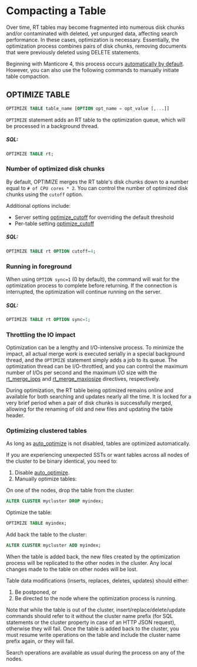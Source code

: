 # Compacting a Table

Over time, RT tables may become fragmented into numerous disk chunks and/or contaminated with deleted, yet unpurged data, affecting search performance. In these cases, optimization is necessary. Essentially, the optimization process combines pairs of disk chunks, removing documents that were previously deleted using DELETE statements.

Beginning with Manticore 4, this process occurs [automatically by default](../Server_settings/Searchd.md#auto_optimize). However, you can also use the following commands to manually initiate table compaction.

## OPTIMIZE TABLE

<!-- example optimize -->
```sql
OPTIMIZE TABLE table_name [OPTION opt_name = opt_value [,...]]
```

`OPTIMIZE` statement adds an RT table to the optimization queue, which will be processed in a background thread.

<!-- intro -->
##### SQL:

<!-- request SQL -->

```sql
OPTIMIZE TABLE rt;
```
<!-- end -->

### Number of optimized disk chunks

<!-- example optimize_cutoff -->

By default, OPTIMIZE merges the RT table's disk chunks down to a number equal to `# of CPU cores * 2`. You can control the number of optimized disk chunks using the `cutoff` option.

Additional options include:
* Server setting [optimize_cutoff](../Server_settings/Searchd.md#optimize_cutoff) for overriding the default threshold
* Per-table setting [optimize_cutoff](../Creating_a_table/Local_tables/Plain_and_real-time_table_settings.md#optimize_cutoff)

<!-- intro -->
##### SQL:

<!-- request SQL -->

```sql
OPTIMIZE TABLE rt OPTION cutoff=4;
```
<!-- end -->

### Running in foreground

<!-- example optimize_sync -->

When using `OPTION sync=1` (0 by default), the command will wait for the optimization process to complete before returning. If the connection is interrupted, the optimization will continue running on the server.

<!-- intro -->
##### SQL:

<!-- request SQL -->

```sql
OPTIMIZE TABLE rt OPTION sync=1;
```
<!-- end -->

### Throttling the IO impact

Optimization can be a lengthy and I/O-intensive process. To minimize the impact, all actual merge work is executed serially in a special background thread, and the `OPTIMIZE` statement simply adds a job to its queue. The optimization thread can be I/O-throttled, and you can control the maximum number of I/Os per second and the maximum I/O size with the [rt_merge_iops](../Server_settings/Searchd.md#rt_merge_iops) and [rt_merge_maxiosize](../Server_settings/Searchd.md#rt_merge_maxiosize) directives, respectively.

During optimization, the RT table being optimized remains online and available for both searching and updates nearly all the time. It is locked for a very brief period when a pair of disk chunks is successfully merged, allowing for the renaming of old and new files and updating the table header.

### Optimizing clustered tables

As long as [auto_optimize](../Server_settings/Searchd.md#auto_optimize) is not disabled, tables are optimized automatically.

If you are experiencing unexpected SSTs or want tables across all nodes of the cluster to be binary identical, you need to:
1. Disable [auto_optimize](../Server_settings/Searchd.md#auto_optimize).
2. Manually optimize tables:
<!-- example cluster_manual_drop -->
On one of the nodes, drop the table from the cluster:
<!-- request SQL -->
```sql
ALTER CLUSTER mycluster DROP myindex;
```
<!-- end -->
<!-- example cluster_manual_optimize -->
Optimize the table:
<!-- request SQL -->
```sql
OPTIMIZE TABLE myindex;
```
<!-- end -->
<!-- example cluster_manual_add -->
Add back the table to the cluster:
<!-- request SQL -->
```sql
ALTER CLUSTER mycluster ADD myindex;
```
<!-- end -->
When the table is added back, the new files created by the optimization process will be replicated to the other nodes in the cluster.
Any local changes made to the table on other nodes will be lost.

Table data modifications (inserts, replaces, deletes, updates) should either:

1. Be postponed, or
2. Be directed to the node where the optimization process is running.

Note that while the table is out of the cluster, insert/replace/delete/update commands should refer to it without the cluster name prefix (for SQL statements or the cluster property in case of an HTTP JSON request), otherwise they will fail.
Once the table is added back to the cluster, you must resume write operations on the table and include the cluster name prefix again, or they will fail.

Search operations are available as usual during the process on any of the nodes.

<!-- proofread -->
